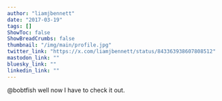 ```yaml
---
author: "liamjbennett"
date: "2017-03-19"
tags: []
ShowToc: false
ShowBreadCrumbs: false
thumbnail: "/img/main/profile.jpg"
twitter_link: "https://x.com/liamjbennett/status/843363938607808512"
mastodon_link: ""
bluesky_link: ""
linkedin_link: ""
---
```


@bobtfish well now I have to check it out.


